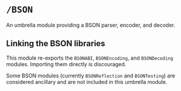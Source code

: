# ``/BSON``

An umbrella module providing a BSON parser, encoder, and decoder.

## Linking the BSON libraries

This module re-exports the ``BSONABI``, ``BSONEncoding``, and ``BSONDecoding`` modules. Importing them directly is discouraged.

Some BSON modules (currently ``BSONReflection`` and ``BSONTesting``) are considered ancillary and are not included in this umbrella module.
